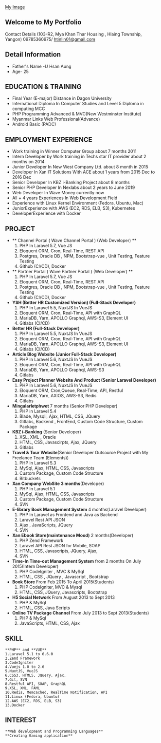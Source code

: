 [My Image](Profile.jpg)

## Welcome to My Portfolio

Contact Details (103-R2, Mya Khan Thar Housing , Hlaing Township, Yangon)
				09785360975/ htinlin01@gmail.com



## Detail Information
-	Father's Name  -U Hsan Aung
- 	Age- 25

## EDUCATION & TRAINING
-	Final Year (E-major) Distance in Dagon University
-	International Diploma In Computer Studies and Level 5 Diploma in computing MCC
-	PHP Programming Advanced & MVC(New Westminster Institute)
-	Myanmar Links Web Professional(Advance)
-   Android Basic (PADC)

## EMPLOYMENT EXPERIENCE
-	Work training in Winner Computer Group about 7 months 2011
-	Intern Developer by Work training in Techs star IT provider about 2 months on 2014
-	Junior Developer In New West Company Ltd. about 8 month in 2015
-	Developer In Xan IT Solutions With ACE about 1 years from 2015 Dec to 2016 Dec
-	Senior Developer In KBZ i-Banking Project about 8 months 
-   Senior PHP Developer In Nexlabs about 2 years to June 2019
-   Web Developer In Wave Money currently now
- 	All + 4 years Experiences In Web Development Field
-   Experience with Linux Kernel Environment (Fedora, Ubuntu, Mac)
-   JuniorExperience with AWS (EC2, RDS, ELB, S3), Kubernetes
-   DeveloperExperience with Docker

## PROJECT 
-   ** Channel Portal ( Wave Channel Portal ) (Web Developer) ** 
    1. PHP In Laravel 5.7, Vue JS 
    2. Eloquent ORM, Cron, Real-Time, REST API
    3. Postgres, Oracle DB , NPM, Bootstrap-vue , Unit Testing, Feature Testing
    4. Github (CI/CD), Docker
-   ** Partner Portal ( Wave Partner Portal ) (Web Developer) ** 
    1. PHP In Laravel 5.7, Vue JS 
    2. Eloquent ORM, Cron, Real-Time, REST API
    3. Postgres, Oracle DB , NPM, Bootstrap-vue , Unit Testing, Feature Testing
    4. Github (CI/CD), Docker
-   **YSH (Better HR Customized Version) (Full-Stack Developer)**
    1. PHP In Laravel 5.5, NuxtJS In VueJS
    2. Eloquent ORM, Cron, Real-Time, API with GraphQL
    3. MariaDB, Yarn, APOLLO Graphql, AWS-S3, Element UI
    4. Gitlabs (CI/CD)
-   **Better HR (Full-Stack Developer)**
    1. PHP In Laravel 5.5, NuxtJS In VueJS
    2. Eloquent ORM, Cron, Real-Time, API with GraphQL
    3. MariaDB, Yarn, APOLLO Graphql, AWS-S3, Element UI
    4. Gitlabs (CI/CD)
-   **Article Blog Website (Junior Full-Stack Developer)**
    1. PHP In Laravel 5.6, NuxtJS In VueJS
    2. Eloquent ORM, Cron, Real-Time, API with GraphQL
    3. MariaDB, Yarn, APOLLO Graphql, AWS-S3
    4. Gitlabs
-   **Easy Project Planner Website And Product (Senior Laravel Developer)**
    1. PHP In Laravel 5.6, NuxtJS In VueJS
    2. Eloquent ORM, Cron,Queue, Real-Time, API, Restful
    3. MariaDB, Yarn, AXIOS, AWS-S3, Redis
    4. Gitlabs    
-   **Mingalarletphwet** 7 months (Senior PHP Developer)
    1. PHP in Laravel 5.4
    2. Blade, Mysqli, Ajax, HTML, CSS, JQuery
    3. Gitlabs, Backend , FrontEnd, Custom Code Structure, Custom Package
-	**KBZ i-Banking** (Senior Developer)
	1. XSL, XML , Oracle
	2. HTML, CSS, Javascirpts, Ajax, JQuery
	3. Gitlabs 
-	**Travel & Tour Website**(Senior Developer Outsource Project with My Freelance Team (Elements))
	1. PHP In Laravel 5.3
	2. MySql, Ajax, HTML, CSS, Javascripts
	3. Custom Package, Custom Code Structure
	4. Bitbuckets
-	**Xan Company WebSite 3 months**(Developer)
	1. PHP In Laravel 5.1
	2. MySql, Ajax, HTML, CSS, Javascripts
	3. Custom Package, Custom Code Structure
	4. SVN
-	**E-library Book Management System** 4 months(Laravel Developer)
	1. PHP In Laravel as Frontend and Java as Backend
	2. Laravel Rest API JSON 
	3. Ajax , JavaScripts, JQuery
	4. SVN
-	**Xan Ebook Store(maintenance Mood)** 2 months(Developer)
	1. PHP Zend Framework 
	2. Laravel API Rest JSON for Mobile, SOAP
	3. HTML, CSS, Javascripts, JQuery, Ajax,  
	4. SVN
-	**Time-In Time-out Management System** from 2 months On July 2015(Intern Developer)
	1. PHP CodeIgniter , MVC & MySql
	2. HTML, CSS , JQuery , Javascript , Bootstrap
-	**Book Store** 				From Feb 2015 To April 2015(Students)
	1. PHP CodeIgniter, MVC & Mysql
	2. HTML, CSS, JQuery, Javascripts, Bootstrap
-	**H5 Social Network** 		From August 2013 to Sept 2013
	1. PHP & MySql
	2. HTML, CSS, Java Scripts
-	**Online TV Package Channel**	From July 2013 to Sept 2013(Students)
	1. PHP & MySql
	2. JavaScripts, HTML, CSS, Ajax

## SKILL
	**PHP** and **VUE**
	1.Laravel 5.1 to 6.6.0
	2.Zend Framework
	3.CodeIgniter
    4.Vuejs 1.0 to 2.6
    5.NuxtJS, VueJS
	6.CSS3, HTML5, JQuery, Ajax, 
	7.Git, SVN
	8.Restful API, SOAP, GraphQL
	9.XSL, XML, FAML
	10.Redis, Memcached, RealTime Notification, API
	11.Linux (Fedora, Ubuntu)
	12.AWS (EC2, RDS, ELB, S3)
	13.Docker

## INTEREST
	**Web development and Programming Languages**
	**Creating Gaming application**












